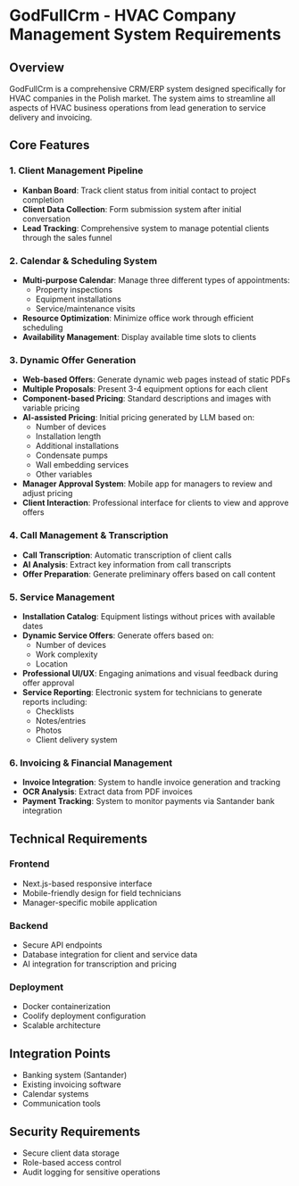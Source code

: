 # GodFullCrm - HVAC Company Management System Requirements

## Overview
GodFullCrm is a comprehensive CRM/ERP system designed specifically for HVAC companies in the Polish market. The system aims to streamline all aspects of HVAC business operations from lead generation to service delivery and invoicing.

## Core Features

### 1. Client Management Pipeline
- **Kanban Board**: Track client status from initial contact to project completion
- **Client Data Collection**: Form submission system after initial conversation
- **Lead Tracking**: Comprehensive system to manage potential clients through the sales funnel

### 2. Calendar & Scheduling System
- **Multi-purpose Calendar**: Manage three different types of appointments:
  - Property inspections
  - Equipment installations
  - Service/maintenance visits
- **Resource Optimization**: Minimize office work through efficient scheduling
- **Availability Management**: Display available time slots to clients

### 3. Dynamic Offer Generation
- **Web-based Offers**: Generate dynamic web pages instead of static PDFs
- **Multiple Proposals**: Present 3-4 equipment options for each client
- **Component-based Pricing**: Standard descriptions and images with variable pricing
- **AI-assisted Pricing**: Initial pricing generated by LLM based on:
  - Number of devices
  - Installation length
  - Additional installations
  - Condensate pumps
  - Wall embedding services
  - Other variables
- **Manager Approval System**: Mobile app for managers to review and adjust pricing
- **Client Interaction**: Professional interface for clients to view and approve offers

### 4. Call Management & Transcription
- **Call Transcription**: Automatic transcription of client calls
- **AI Analysis**: Extract key information from call transcripts
- **Offer Preparation**: Generate preliminary offers based on call content

### 5. Service Management
- **Installation Catalog**: Equipment listings without prices with available dates
- **Dynamic Service Offers**: Generate offers based on:
  - Number of devices
  - Work complexity
  - Location
- **Professional UI/UX**: Engaging animations and visual feedback during offer approval
- **Service Reporting**: Electronic system for technicians to generate reports including:
  - Checklists
  - Notes/entries
  - Photos
  - Client delivery system

### 6. Invoicing & Financial Management
- **Invoice Integration**: System to handle invoice generation and tracking
- **OCR Analysis**: Extract data from PDF invoices
- **Payment Tracking**: System to monitor payments via Santander bank integration

## Technical Requirements

### Frontend
- Next.js-based responsive interface
- Mobile-friendly design for field technicians
- Manager-specific mobile application

### Backend
- Secure API endpoints
- Database integration for client and service data
- AI integration for transcription and pricing

### Deployment
- Docker containerization
- Coolify deployment configuration
- Scalable architecture

## Integration Points
- Banking system (Santander)
- Existing invoicing software
- Calendar systems
- Communication tools

## Security Requirements
- Secure client data storage
- Role-based access control
- Audit logging for sensitive operations